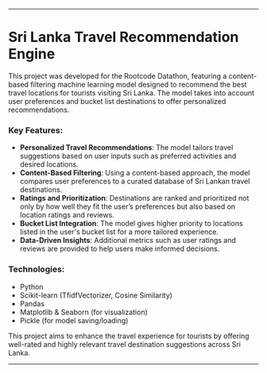 

---

# Sri Lanka Travel Recommendation Engine

This project was developed for the Rootcode Datathon, featuring a content-based filtering machine learning model designed to recommend the best travel locations for tourists visiting Sri Lanka. The model takes into account user preferences and bucket list destinations to offer personalized recommendations. 

### Key Features:
- **Personalized Travel Recommendations**: The model tailors travel suggestions based on user inputs such as preferred activities and desired locations.
- **Content-Based Filtering**: Using a content-based approach, the model compares user preferences to a curated database of Sri Lankan travel destinations.
- **Ratings and Prioritization**: Destinations are ranked and prioritized not only by how well they fit the user’s preferences but also based on location ratings and reviews.
- **Bucket List Integration**: The model gives higher priority to locations listed in the user's bucket list for a more tailored experience.
- **Data-Driven Insights**: Additional metrics such as user ratings and reviews are provided to help users make informed decisions.

### Technologies:
- Python
- Scikit-learn (TfidfVectorizer, Cosine Similarity)
- Pandas
- Matplotlib & Seaborn (for visualization)
- Pickle (for model saving/loading)

This project aims to enhance the travel experience for tourists by offering well-rated and highly relevant travel destination suggestions across Sri Lanka.

---
